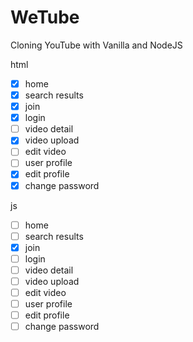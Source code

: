 # WeTube

Cloning YouTube with Vanilla and NodeJS

html

- [x] home
- [x] search results
- [x] join
- [x] login
- [ ] video detail
- [x] video upload
- [ ] edit video
- [ ] user profile
- [x] edit profile
- [x] change password

js

- [ ] home
- [ ] search results
- [x] join
- [ ] login
- [ ] video detail
- [ ] video upload
- [ ] edit video
- [ ] user profile
- [ ] edit profile
- [ ] change password
